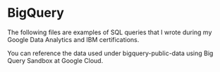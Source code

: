 # BigQuery

The following files are examples of SQL queries that I wrote during my Google Data Analytics and IBM certifications.

You can reference the data used under bigquery-public-data using Big Query Sandbox at Google Cloud.
